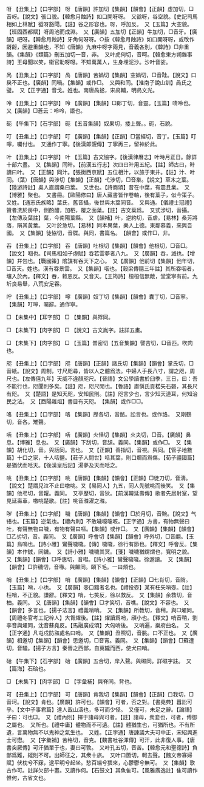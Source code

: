 <!-- { "loadSidebar": true } -->
呀	【丑集上】【口字部】	呀	【唐韻】許加切【集韻】【韻會】【正韻】虛加切，□音岈。【說文】張口貌。【韓愈月蝕詩】如口開呀呀。　又谽呀，谷空貌。【史記司馬相如上林賦】谽呀豁閜。【註】谷之形容也。呀，呼加反。　又【玉篇】大空貌。【班固西都賦】呀周池而成淵。　又【廣韻】五加切【正韻】牛加切，□音牙。【廣韻】吧呀。【韓愈月蝕詩】牙角何呀呀。○按《韓愈月蝕詩》如口開呀呀，或攺作齖齖，因避重韻也，不知《唐韻》九麻中呀字兩見，音義各別，《韓詩》□非重韻。《集韻》《類篇》刪五加切一音，非。　又叶虎何切，音呵。【韓愈東方朔雜事詩】王母聞以笑，衞官助呀呀。不知萬萬人，生身埋泥沙。沙叶音娑。

呙	【丑集上】【口字部】	咼	【唐韻】苦媧切【集韻】空媧切，□音跬。【說文】口戾不正也。【廣韻】同喎。【集韻】或作□。　又與和同。【淮南子說山訓】咼氏之璧。　又【正字通】音戈。姓也。南唐咼拯，宋咼輔，明咼文光。

呤	【丑集上】【口字部】	呤	【廣韻】【集韻】□郞丁切，音靈。【玉篇】啨呤也。　又【廣韻】□蒼云：呤呤，語也。

砈	【午集下】【石字部】	砈	【五音集韻】奴果切，捼上聲。。砈，石貌。

叮	【丑集上】【口字部】	叮	【廣韻】【集韻】【正韻】□當經切，音丁。【玉篇】叮嚀，囑付也。　又通作丁寧。【後漢郞覬傳】丁寧再三，留神於此。

叶	【丑集上】【口字部】	叶	【玉篇】古文協字。【後漢律曆志】叶時月正日。餘詳十部六畫。　又【集韻】同旪。【前漢五行志】次四曰旪用五紀。【註】師古曰，旪讀曰叶。　又【正韻】同汁。【張衡西京賦】五位相汁，以旅于東井。【註】汁、叶同。（葉）【唐韻】與涉切【集韻】【正韻】弋涉切，□音枼。【說文】草木之葉。【陸游詩註】吳人直謂桑曰葉。　又世也。【詩商頌】昔在中葉，有震且業。　又【博雅】聚也。　又書冊。【歐陽修曰】唐人藏書皆作卷軸，後有葉子，似今策子。　又姓。【通志氏族略】葉氏，舊音攝，後世與木葉同音。　又與通。【儀禮士冠禮】贊者洗於房中，側酌醴，加柶，覆之面葉。【註】古文葉爲。　又式涉切，音攝。【左傳及葉註】葉，今南陽葉縣。　又【韻補】叶，逆約切，音虐。【易林】桑芳將落，隕其黃葉。　又叶於急切。【易林】同本異葉，樂人上德。東鄰慕義，來興吾國。　又【集韻】徒協切，音牒。與同，書篇名。　【韻會】或作□，非。

吞	【丑集上】【口字部】	吞	【唐韻】吐根切【集韻】【韻會】他根切，□音□。【說文】咽也。【司馬相如子虛賦】吞若雲夢者八九。　又【廣韻】吞，滅也。【增韻】幷包也。【戰國策】隂謀有吞天下之心。　又【廣韻】他前切【集韻】他年切，□音天。姓也。漢有吞景雲。　又【集韻】咽也。【穀梁傳隱三年註】其所吞咽者，壤入於內。【釋文】吞，敕恩反。又音天。【王筠詩】桓桓信無敵，堂堂寧有前。九圻良易舉，八荒安足吞。

咛	【丑集上】【口字部】	嚀	【廣韻】奴丁切【集韻】【韻會】囊丁切，□音寧。【集韻】叮嚀，囑辭。通作寧。

□	【未集中】【耳字部】	□	【集韻】與殍同。

□	【未集下】【肉字部】	□	【說文】古文胤字。註詳五畫。

□	【未集下】【肉字部】	□	【玉篇】普密切【五音集韻】譬吉切，□音匹。吹肉也。

咫	【丑集上】【口字部】	咫	【唐韻】【正韻】諸氏切【集韻】【韻會】掌氏切，□音紙。【說文】周制，寸尺咫尋，皆以人之體爲法。中婦人手長八寸，謂之咫，周尺也。【左傳僖九年】天威不違顏咫尺。【晉語】文公學讀書於臼季，三日，曰：吾不能行也，咫聞則多矣。【註】咫，咫尺閒也。【魯語】肅愼氏貢楛矢石砮，其長尺有咫。　又【楚語】是知天咫，安知民則。【註】咫言少也，言少知天道耳，何知治民之法。　又【酉陽雜俎】書目有天咫。　【集韻】或作□□。

咯	【丑集上】【口字部】	咯	【集韻】歷各切，音酪。訟言也。或作詻。　又剛鶴切，音各。雉聲。

咶	【丑集上】【口字部】	咶	【廣韻】火怪切【集韻】火夬切，□音。【廣韻】鼻息。【博雅】息也。　又【廣韻】下刮切，音頢。義同。【集韻】或作□。　又【集韻】胡化切，音。與話同。言也。　又【正韻】善指切，音視。與同。【管子地數篇】十口之家，十人咶鹽。【莊子人間世】咶其葉，則口爛而爲傷。【荀子疆國篇】是猶伏而咶天。【後漢皇后記】湯夢及天而咶之。

咷	【丑集上】【口字部】	咷	【唐韻】【集韻】【韻會】【正韻】□徒刀切，音濤。【說文】楚謂兒泣不止曰噭咷。又【易同人】九五，同人先號咷而後笑。　又【集韻】他弔切，音糶。義同。　又亭歷切，音狄。【前漢韓延壽傳】歌者先居射室，望見延壽車，噭咷楚歌。【註】咷音滌濯之滌。

哕	【丑集上】【口字部】	噦	【唐韻】【集韻】【韻會】□於月切，音黦。【說文】气啎也。【玉篇】逆氣也。【禮內則】不敢噦噫嚏咳。【正字通】方書，有物無聲曰吐，有聲無物曰噦，有物有聲曰嘔。【集韻】或作□。　又【廣韻】【集韻】【韻會】□乙劣切，音。義同。　又【廣韻】呼會切【集韻】【韻會】呼外切，□音翽。【玉篇】鳥鳴也。【詩小雅】鸞聲噦噦。【傳】噦噦，徐行有節也。【釋文】呼會反。【集韻】本作銊，同鐬。　又【詩小雅】噦噦其冥。【箋】噦噦猶煟煟也，寬明之貌。　又【集韻】【韻會】□呼惠切，音嘒。【詩小雅】鸞聲噦噦。徐邈讀。　又【集韻】【韻會】□許穢切，音喙。與顪同。頤下毛。一曰頰也。

哨	【丑集上】【口字部】	哨	【廣韻】【集韻】【韻會】【正韻】□七肖切，音陗。【玉篇】哨，小也。　又【廣韻】壺口黯者名也。【禮投壺】某有枉矢哨壺。【註】枉哨，不正貌。謙辭。【釋文】哨，七笑反，徐以救反。　又【集韻】余救切，音柚。義同。　又【唐韻】【集韻】【韻會】□才笑切，音噍。【說文】不容也。　又【韻會】多言也。【揚子法言】禮義哨哨。　又【集韻】所教切，音稍。與□燿同。【周禮冬官考工記梓人】大胷燿後。【註】燿讀爲哨，頎小也。【釋文】哨音稍，劉李音與燿同，沈音蘇堯反。【馬融廣成頌】大匈哨後。　又哨遍，樂府曲名。　又【正字通】凡屯戍防盜處名曰哨。　又【集韻】丑照切，音朓。口不正也。　又【廣韻】相邀切【集韻】【韻會】思邀切，□音宵。義同。　又【集韻】【韻會】□蘇遭切，音騷。【揚子方言】秦晉之西鄙，自冀隴而西，使犬曰哨。

硆	【午集下】【石字部】	硆	【廣韻】五合切，岸入聲。與礘同。詳礘字註。　又【篇海】石硆也。

□	【未集下】【肉字部】	□	【字彙補】與脊同。背也。

可	【丑集上】【口字部】	可	【唐韻】肯我切【集韻】【韻會】【正韻】口我切，□音坷。【說文】肯也。【廣韻】許可也。【韻會】可者，否之對。【書堯典】囂訟可乎。【文中子事君篇】達人哉山濤也，多可而少怪。　又僅可，未足之辭。【論語】子曰：可也□。　又【禮內則】擇于諸母與可者。【註】諸母，衆妾也，可者，傅御之屬也。　又所也。【禮中庸】體物而不可遺。【註】體猶生也，可猶所也。不有所遺，言萬物無不以鬼神之氣生也。　又姓。【正字通】唐諫議大夫可中正，宋紹興進士可懋。　又【字彙補】苦格切，音克。【魏書吐谷渾傳】可汗，此非復人事。【唐書突厥傳】可汗猶單于也，妻曰可敦。　又叶孔五切，音苦。【韓愈元和聖德詩】負鄙爲難，縱則不可。出師征之，其衆十旅。　又叶口箇切，軻去聲。【魏文帝寡婦賦】伏枕兮不寐，逮平明兮起坐。愁百端兮猥來，心鬱鬱兮無可。　又【集韻】歌古作可。註詳欠部十畫。又讀作何。【石鼓文】其魚隹可。【風雅廣逸註】隹可讀作惟何，古省文也。


